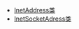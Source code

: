 * [InetAddress类](https://github.com/fjgjp/Personal-Notes/blob/master/%E7%BD%91%E7%BB%9C%E7%BC%96%E7%A8%8B/InetAddress%E7%B1%BB.md)
* [InetSocketAdress类](https://github.com/fjgjp/Personal-Notes/blob/master/%E7%BD%91%E7%BB%9C%E7%BC%96%E7%A8%8B/InetSocketAdress%E7%B1%BB.md)
